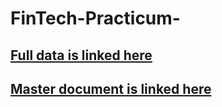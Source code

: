 # FinTech-Practicum-
## [Full data is linked here](https://docs.google.com/spreadsheets/d/1fwo2b3WWKtSCNHNqxZSuz2wDLfRZ9CzCos6TJAePAls/edit?usp=sharing)
## [Master document is linked here](https://docs.google.com/document/d/1u07bme8e0SdGkg70FZ1P_OrAv4AcYF7jrUXGgjIXQBU/edit?usp=sharing)
